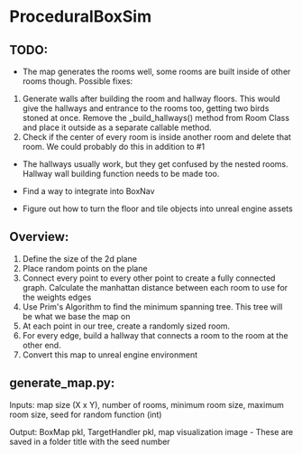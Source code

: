 # ProceduralBoxSim


## TODO:


- The map generates the rooms well, some rooms are built inside of other rooms though. Possible fixes:
1. Generate walls after building the room and hallway floors. This would give the hallways and entrance to the rooms too, getting two birds stoned at once. Remove the _build_hallways() method from Room Class and place it outside as a separate callable method.
2. Check if the center of every room is inside another room and delete that room. We could probably do this in addition to #1

- The hallways usually work, but they get confused by the nested rooms. Hallway wall building function needs to be made too.

- Find a way to integrate into BoxNav

- Figure out how to turn the floor and tile objects into unreal engine assets

## Overview:
1. Define the size of the 2d plane
2. Place random points on the plane
3. Connect every point to every other point to create a fully connected graph. Calculate the manhattan distance between each room to use for the weights edges
4. Use Prim's Algorithm to find the minimum spanning tree. This tree will be what we base the map on
5. At each point in our tree, create a randomly sized room.
6. For every edge, build a hallway that connects a room to the room at the other end.
7. Convert this map to unreal engine environment


## generate_map.py:
Inputs: map size (X x Y), number of rooms, minimum room size, maximum room size, seed for random function (int)

Output: BoxMap pkl, TargetHandler pkl, map visualization image - These are saved in a folder title with the seed number
